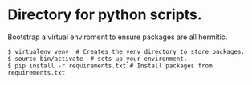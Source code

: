 # Directory for python scripts.

Bootstrap a virtual enviroment to ensure packages are all hermitic.

```
$ virtualenv venv  # Creates the venv directory to store packages.
$ source bin/activate  # sets up your environment.
$ pip install -r requirements.txt # Install packages from requirements.txt
```
